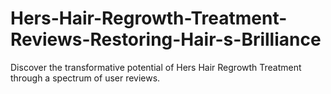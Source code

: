# Hers-Hair-Regrowth-Treatment-Reviews-Restoring-Hair-s-Brilliance
Discover the transformative potential of Hers Hair Regrowth Treatment through a spectrum of user reviews.
